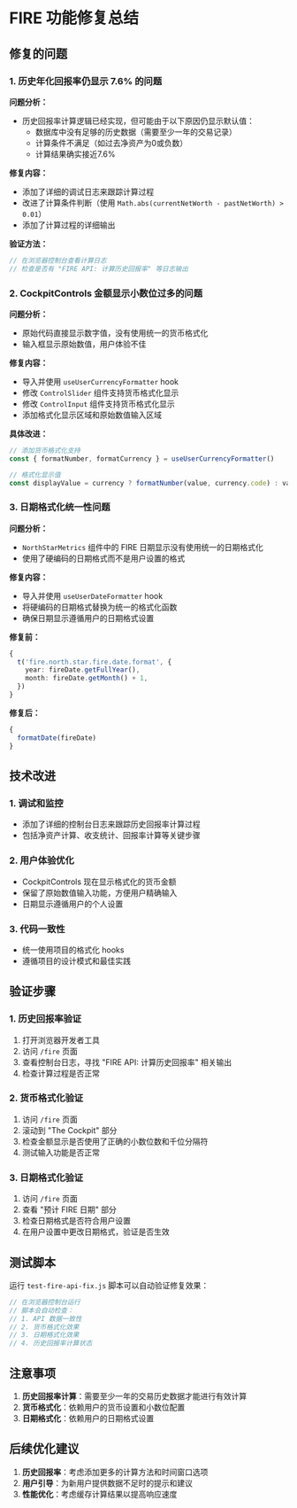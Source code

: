 # FIRE 功能修复总结

## 修复的问题

### 1. 历史年化回报率仍显示 7.6% 的问题

**问题分析：**

- 历史回报率计算逻辑已经实现，但可能由于以下原因仍显示默认值：
  - 数据库中没有足够的历史数据（需要至少一年的交易记录）
  - 计算条件不满足（如过去净资产为0或负数）
  - 计算结果确实接近7.6%

**修复内容：**

- 添加了详细的调试日志来跟踪计算过程
- 改进了计算条件判断（使用 `Math.abs(currentNetWorth - pastNetWorth) > 0.01`）
- 添加了计算过程的详细输出

**验证方法：**

```javascript
// 在浏览器控制台查看计算日志
// 检查是否有 "FIRE API: 计算历史回报率" 等日志输出
```

### 2. CockpitControls 金额显示小数位过多的问题

**问题分析：**

- 原始代码直接显示数字值，没有使用统一的货币格式化
- 输入框显示原始数值，用户体验不佳

**修复内容：**

- 导入并使用 `useUserCurrencyFormatter` hook
- 修改 `ControlSlider` 组件支持货币格式化显示
- 修改 `ControlInput` 组件支持货币格式化显示
- 添加格式化显示区域和原始数值输入区域

**具体改进：**

```typescript
// 添加货币格式化支持
const { formatNumber, formatCurrency } = useUserCurrencyFormatter()

// 格式化显示值
const displayValue = currency ? formatNumber(value, currency.code) : value.toString()
```

### 3. 日期格式化统一性问题

**问题分析：**

- `NorthStarMetrics` 组件中的 FIRE 日期显示没有使用统一的日期格式化
- 使用了硬编码的日期格式而不是用户设置的格式

**修复内容：**

- 导入并使用 `useUserDateFormatter` hook
- 将硬编码的日期格式替换为统一的格式化函数
- 确保日期显示遵循用户的日期格式设置

**修复前：**

```typescript
{
  t('fire.north.star.fire.date.format', {
    year: fireDate.getFullYear(),
    month: fireDate.getMonth() + 1,
  })
}
```

**修复后：**

```typescript
{
  formatDate(fireDate)
}
```

## 技术改进

### 1. 调试和监控

- 添加了详细的控制台日志来跟踪历史回报率计算过程
- 包括净资产计算、收支统计、回报率计算等关键步骤

### 2. 用户体验优化

- CockpitControls 现在显示格式化的货币金额
- 保留了原始数值输入功能，方便用户精确输入
- 日期显示遵循用户的个人设置

### 3. 代码一致性

- 统一使用项目的格式化 hooks
- 遵循项目的设计模式和最佳实践

## 验证步骤

### 1. 历史回报率验证

1. 打开浏览器开发者工具
2. 访问 `/fire` 页面
3. 查看控制台日志，寻找 "FIRE API: 计算历史回报率" 相关输出
4. 检查计算过程是否正常

### 2. 货币格式化验证

1. 访问 `/fire` 页面
2. 滚动到 "The Cockpit" 部分
3. 检查金额显示是否使用了正确的小数位数和千位分隔符
4. 测试输入功能是否正常

### 3. 日期格式化验证

1. 访问 `/fire` 页面
2. 查看 "预计 FIRE 日期" 部分
3. 检查日期格式是否符合用户设置
4. 在用户设置中更改日期格式，验证是否生效

## 测试脚本

运行 `test-fire-api-fix.js` 脚本可以自动验证修复效果：

```javascript
// 在浏览器控制台运行
// 脚本会自动检查：
// 1. API 数据一致性
// 2. 货币格式化效果
// 3. 日期格式化效果
// 4. 历史回报率计算状态
```

## 注意事项

1. **历史回报率计算**：需要至少一年的交易历史数据才能进行有效计算
2. **货币格式化**：依赖用户的货币设置和小数位配置
3. **日期格式化**：依赖用户的日期格式设置

## 后续优化建议

1. **历史回报率**：考虑添加更多的计算方法和时间窗口选项
2. **用户引导**：为新用户提供数据不足时的提示和建议
3. **性能优化**：考虑缓存计算结果以提高响应速度
